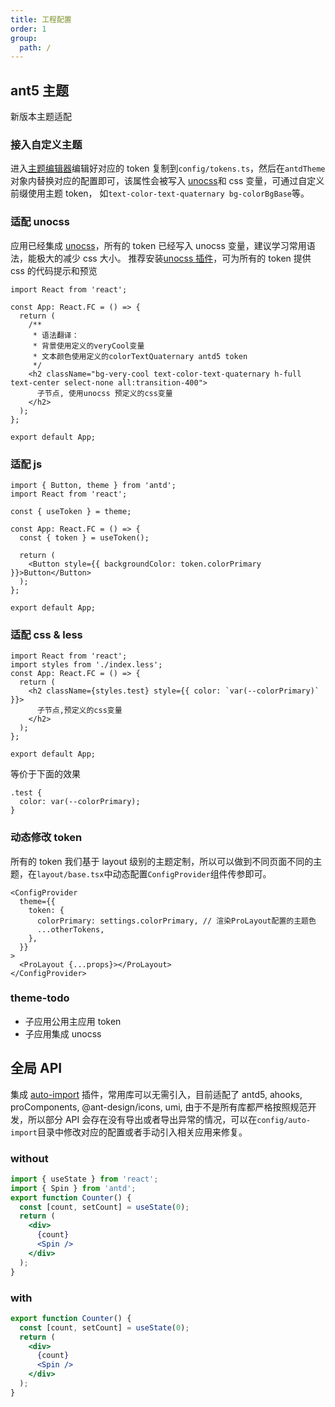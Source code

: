```yaml
---
title: 工程配置
order: 1
group:
  path: /
---
```


## ant5 主题

新版本主题适配

### 接入自定义主题

进入[主题编辑器](https://ant-design.gitee.io/theme-editor-cn)编辑好对应的 token 复制到`config/tokens.ts`，然后在`antdTheme`对象内替换对应的配置即可，该属性会被写入 [unocss](https://marketplace.visualstudio.com/items?itemName=antfu.unocss)和 css 变量，可通过自定义前缀使用主题 token， 如`text-color-text-quaternary bg-colorBgBase`等。

### 适配 unocss

应用已经集成 [unocss](https://uno.antfu.me/)，所有的 token 已经写入 unocss 变量，建议学习常用语法，能极大的减少 css 大小。
推荐安装[unocss 插件](https://marketplace.visualstudio.com/items?itemName=antfu.unocss)，可为所有的 token 提供 css 的代码提示和预览

```tsx | pure
import React from 'react';

const App: React.FC = () => {
  return (
    /**
     * 语法翻译：
     * 背景使用定义的veryCool变量
     * 文本颜色使用定义的colorTextQuaternary antd5 token
     */
    <h2 className="bg-very-cool text-color-text-quaternary h-full text-center select-none all:transition-400">
      子节点, 使用unocss 预定义的css变量
    </h2>
  );
};

export default App;
```

### 适配 js

```tsx | pure
import { Button, theme } from 'antd';
import React from 'react';

const { useToken } = theme;

const App: React.FC = () => {
  const { token } = useToken();

  return (
    <Button style={{ backgroundColor: token.colorPrimary }}>Button</Button>
  );
};

export default App;
```

### 适配 css & less

```tsx | pure
import React from 'react';
import styles from './index.less';
const App: React.FC = () => {
  return (
    <h2 className={styles.test} style={{ color: `var(--colorPrimary)` }}>
      子节点,预定义的css变量
    </h2>
  );
};

export default App;
```

等价于下面的效果

```less
.test {
  color: var(--colorPrimary);
}
```

### 动态修改 token

所有的 token 我们基于 layout 级别的主题定制，所以可以做到不同页面不同的主题，在`layout/base.tsx`中动态配置`ConfigProvider`组件传参即可。

```tsx | pure
<ConfigProvider
  theme={{
    token: {
      colorPrimary: settings.colorPrimary, // 渲染ProLayout配置的主题色
      ...otherTokens,
    },
  }}
>
  <ProLayout {...props}></ProLayout>
</ConfigProvider>
```

### theme-todo

- 子应用公用主应用 token
- 子应用集成 unocss

## 全局 API

集成 [auto-import](https://github.com/antfu/unplugin-auto-import) 插件，常用库可以无需引入，目前适配了 antd5, ahooks, proComponents, @ant-design/icons, umi, 由于不是所有库都严格按照规范开发，所以部分 API 会存在没有导出或者导出异常的情况，可以在`config/auto-import`目录中修改对应的配置或者手动引入相关应用来修复。

### without

```jsx | pure
import { useState } from 'react';
import { Spin } from 'antd';
export function Counter() {
  const [count, setCount] = useState(0);
  return (
    <div>
      {count}
      <Spin />
    </div>
  );
}
```

### with

```jsx | pure
export function Counter() {
  const [count, setCount] = useState(0);
  return (
    <div>
      {count}
      <Spin />
    </div>
  );
}
```
